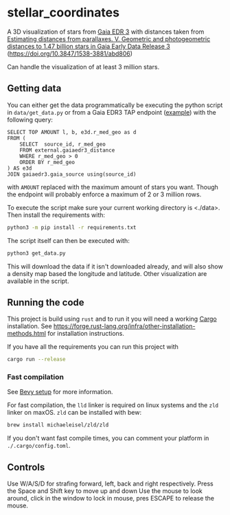 # stellar_coordinates

A 3D visualization of stars from [Gaia EDR 3](https://gea.esac.esa.int/archive/)
with distances taken from [Estimating distances from parallaxes. V. Geometric and photogeometric distances to 1.47 billion stars in Gaia Early Data Release 3](https://www2.mpia-hd.mpg.de/~calj/gedr3_distances/main.html)
(<https://doi.org/10.3847/1538-3881/abd806>)

Can handle the visualization of at least 3 million stars.

## Getting data

You can either get the data programmatically be executing the python script in `data/get_data.py`
or from a Gaia EDR3 TAP endpoint ([example](https://gaia.ari.uni-heidelberg.de/tap.html))
with the following query:

```adql
SELECT TOP AMOUNT l, b, e3d.r_med_geo as d
FROM (
    SELECT  source_id, r_med_geo
    FROM external.gaiaedr3_distance
    WHERE r_med_geo > 0
    ORDER BY r_med_geo
) AS e3d
JOIN gaiaedr3.gaia_source using(source_id)
```

with `AMOUNT` replaced with the maximum amount of stars you want. Though the
endpoint will probably enforce a maximum of 2 or 3 million rows.

To execute the script make sure your current working directory is <./data>. Then
install the requirements with:

```bash
python3 -m pip install -r requirements.txt
```

 The script itself can then be executed with:

```bash
python3 get_data.py
```

This will download the data if it isn't downloaded already, and will also show a
density map based the longitude and latitude. Other visualization are available
in the script.

## Running the code

This project is build using `rust` and to run it you will need a working [Cargo](https://doc.rust-lang.org/cargo/)
installation. See <https://forge.rust-lang.org/infra/other-installation-methods.html>
for installation instructions.

If you have all the requirements you can run this project with

```bash
cargo run --release
```

### Fast compilation

See [Bevy setup](https://bevyengine.org/learn/book/getting-started/setup/) for
more information.

For fast compilation, the `lld` linker is required on linux systems and the `zld`
linker on maxOS. `zld` can be installed with bew:

```bash
brew install michaeleisel/zld/zld
```

If you don't want fast compile times, you can comment your platform in `./.cargo/config.toml`.

## Controls

Use W/A/S/D for strafing forward, left, back and right respectively.
Press the Space and Shift key to move up and down
Use the mouse to look around, click in the window to lock in mouse, pres ESCAPE
to release the mouse.

